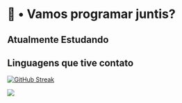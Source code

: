 
# 👋 • Vamos programar juntis?

## Atualmente Estudando

## Linguagens que tive contato

 [![GitHub Streak](https://github-readme-streak-stats.herokuapp.com?user=vistomia&theme=dark)](https://git.io/streak-stats)
 
![](https://github-readme-stats.vercel.app/api/top-langs/?username=vistomia&theme=dark&hide_border=false&include_all_commits=false&count_private=false&layout=compact)
